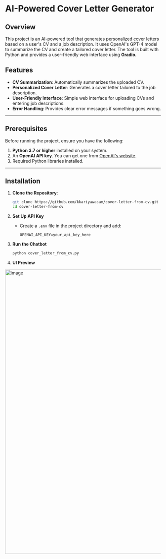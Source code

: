 # AI-Powered Cover Letter Generator

## Overview

This project is an AI-powered tool that generates personalized cover letters based on a user's CV and a job description. It uses OpenAI's GPT-4 model to summarize the CV and create a tailored cover letter. The tool is built with Python and provides a user-friendly web interface using **Gradio**.

## Features

- **CV Summarization**: Automatically summarizes the uploaded CV.
- **Personalized Cover Letter**: Generates a cover letter tailored to the job description.
- **User-Friendly Interface**: Simple web interface for uploading CVs and entering job descriptions.
- **Error Handling**: Provides clear error messages if something goes wrong.

---

## Prerequisites

Before running the project, ensure you have the following:

1. **Python 3.7 or higher** installed on your system.
2. An **OpenAI API key**. You can get one from [OpenAI's website](https://platform.openai.com/).
3. Required Python libraries installed.

---

## Installation

1. **Clone the Repository**:

   ```bash
   git clone https://github.com/kkariyawasam/cover-letter-from-cv.git
   cd cover-letter-from-cv
   ```

2. **Set Up API Key**

   - Create a `.env` file in the project directory and add:
     ```
     OPENAI_API_KEY=your_api_key_here
     ```

3. **Run the Chatbot**

   ```bash
   python cover_letter_from_cv.py
   ```

4. **UI Preview**

  <img width="917" alt="image" src="https://github.com/user-attachments/assets/4d2be979-041f-49f7-abf6-d4519e82b47f" />


